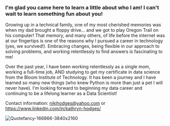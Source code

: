 ### I'm glad you came here to learn a little about who I am!  I can't wait to learn something fun about you!  

Growing up in a technical family, one of my most cherished memories was when my dad brought a floppy drive... and we got to play Oregon Trail on his computer!  That memory, and many others, of life before the internet was at our fingertips is one of the reasons why I pursued a career in technology (yes, we survived!).  Embracing changes, being flexible in our approach to solving problems, and working relentlessly to find answers is fascinating to me!  


Over the past year, I have been working relentlessly as a single mom, working a full-time job, AND studying to get my certificate in data science from the Bloom Institute of Technology.  It has been a journey and I have learned so many new things (who knew Python is more than just a pet I will never have).  I'm looking forward to beginning my data career and continuing to be a lifelong learner as a Data Scientist!


Contact information: nikihodges@yahoo.com or https://www.linkedin.com/in/kathryn-hodges/


![Quotefancy-166866-3840x2160](https://user-images.githubusercontent.com/79806208/165423052-79274c6d-3c07-4106-880e-414f15be1d5a.jpeg)
